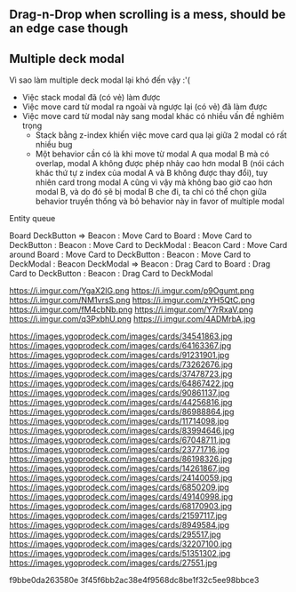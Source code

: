 ## Drag-n-Drop when scrolling is a mess, should be an edge case though
## Multiple deck modal
Vì sao làm multiple deck modal lại khó đến vậy :'(
* Việc stack modal đã (có vẻ) làm được
* Việc move card từ modal ra ngoài và ngược lại (có vẻ) đã làm được
* Việc move card từ modal này sang modal khác có nhiều vấn đề nghiêm trọng
    * Stack bằng z-index khiến việc move card qua lại giữa 2 modal có rất nhiều bug
    * Một behavior cần có là khi move từ modal A qua modal B mà có overlap, modal A không được phép nhảy cao hơn modal B (nói cách khác thứ tự z index của modal A và B không được thay đổi), tuy nhiên card trong modal A cũng vì vậy mà không bao giờ cao hơn modal B, và do đó sẽ bị modal B che đi, ta chỉ có thể chọn giữa behavior truyền thống và bỏ behavior này in favor of multiple modal

Entity queue

Board
DeckButton
    => Beacon
    : Move Card to Board
    : Move Card to DeckButton : Beacon
    : Move Card to DeckModal : Beacon
Card
    : Move Card around Board
    : Move Card to DeckButton : Beacon
    : Move Card to DeckModal : Beacon
DeckModal
    => Beacon
    : Drag Card to Board
    : Drag Card to DeckButton : Beacon
    : Drag Card to DeckModal

https://i.imgur.com/YgaX2lG.png
https://i.imgur.com/p9Ogumt.png
https://i.imgur.com/NM1vrsS.png
https://i.imgur.com/zYH5QtC.png
https://i.imgur.com/fM4cbNb.png
https://i.imgur.com/Y7rRxaV.png
https://i.imgur.com/q3PxbhU.png
https://i.imgur.com/4ADMrbA.jpg

https://images.ygoprodeck.com/images/cards/34541863.jpg
https://images.ygoprodeck.com/images/cards/64163367.jpg
https://images.ygoprodeck.com/images/cards/91231901.jpg
https://images.ygoprodeck.com/images/cards/73262676.jpg
https://images.ygoprodeck.com/images/cards/37478723.jpg
https://images.ygoprodeck.com/images/cards/64867422.jpg
https://images.ygoprodeck.com/images/cards/90861137.jpg
https://images.ygoprodeck.com/images/cards/44256816.jpg
https://images.ygoprodeck.com/images/cards/86988864.jpg
https://images.ygoprodeck.com/images/cards/11714098.jpg
https://images.ygoprodeck.com/images/cards/83994646.jpg
https://images.ygoprodeck.com/images/cards/67048711.jpg
https://images.ygoprodeck.com/images/cards/23771716.jpg
https://images.ygoprodeck.com/images/cards/86198326.jpg
https://images.ygoprodeck.com/images/cards/14261867.jpg
https://images.ygoprodeck.com/images/cards/24140059.jpg
https://images.ygoprodeck.com/images/cards/6850209.jpg
https://images.ygoprodeck.com/images/cards/49140998.jpg
https://images.ygoprodeck.com/images/cards/68170903.jpg
https://images.ygoprodeck.com/images/cards/21597117.jpg
https://images.ygoprodeck.com/images/cards/8949584.jpg
https://images.ygoprodeck.com/images/cards/295517.jpg
https://images.ygoprodeck.com/images/cards/32207100.jpg
https://images.ygoprodeck.com/images/cards/51351302.jpg
https://images.ygoprodeck.com/images/cards/27551.jpg

f9bbe0da263580e
3f45f6bb2ac38e4f9568dc8be1f32c5ee98bbce3